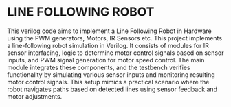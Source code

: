 # LINE FOLLOWING ROBOT
This verilog code aims to implement a Line Following Robot in Hardware using the PWM generators, Motors, IR Sensors etc. This project implements a line-following robot simulation in Verilog. It consists of modules for IR sensor interfacing, logic to determine motor control signals based on sensor inputs, and PWM signal generation for motor speed control. The main module integrates these components, and the testbench verifies functionality by simulating various sensor inputs and monitoring resulting motor control signals. This setup mimics a practical scenario where the robot navigates paths based on detected lines using sensor feedback and motor adjustments.
